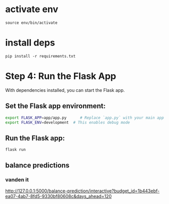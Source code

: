 # activate env

```
source env/bin/activate

```

# install deps

```
pip install -r requirements.txt
```

# Step 4: Run the Flask App

With dependencies installed, you can start the Flask app.

## Set the Flask app environment:

```bash
export FLASK_APP=app/app.py      # Replace `app.py` with your main app file if different
export FLASK_ENV=development  # This enables debug mode
```

## Run the Flask app:

```bash
flask run
```

## balance predictions

### vanden it

http://127.0.0.1:5000/balance-prediction/interactive?budget_id=1b443ebf-ea07-4ab7-8fd5-9330bf80608c&days_ahead=120
